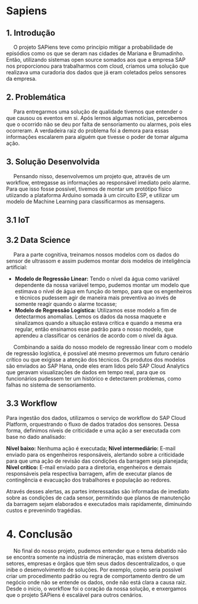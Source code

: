 # Sapiens

## 1. Introdução
&nbsp;&nbsp;&nbsp;&nbsp;&nbsp;O projeto SAPiens teve como princípio mitigar a probabilidade de episódios como os que se deram nas cidades de Mariana e Brumadinho. 
Então, utilizando sistemas open source somados aos que a empresa SAP nos proporcionou para trabalharmos com cloud, criamos uma solução que realizava uma curadoria dos dados que 
já eram coletados pelos sensores da empresa.

## 2. Problemática
&nbsp;&nbsp;&nbsp;&nbsp;&nbsp;Para entregarmos uma solução de qualidade tivemos que entender o que causou os eventos em si. Após lermos algumas notícias, percebemos que o 
ocorrido não se deu por falta de sensoriamento ou alarmes, pois eles ocorreram. A verdadeira raiz do problema foi a demora para essas informações escalarem para alguém que 
tivesse o poder de tomar alguma ação.

## 3. Solução Desenvolvida
&nbsp;&nbsp;&nbsp;&nbsp;&nbsp;Pensando nisso, desenvolvemos um projeto que, através de um workflow, entregasse as informações ao responsável imediato pelo alarme. 
Para que isso fosse possível, tivemos de montar um protótipo físico utiizando a plataforma Arduino somada à um circuito ESP, e utilizar um modelo de Machine Learning para 
classificarmos as mensagens.

## 3.1 IoT

## 3.2 Data Science
&nbsp;&nbsp;&nbsp;&nbsp;&nbsp;Para a parte cognitiva, treinamos nossos modelos com os dados do sensor de ultrassom e assim pudemos montar dois modelos de inteligência artificial:
  * <b>Modelo de Regressão Linear:</b> Tendo o nível da água como variável dependente da nossa variável tempo, pudemos montar um modelo que estimava o nível de água em função do 
  tempo, para que os engenheiros e técnicos pudessem agir de maneira mais preventiva ao invés de somente reagir quando o alarme tocasse;
  * <b>Modelo de Regressão Logística:</b> Utilizamos esse modelo a fim de detectarmos anomalias. Lemos os dados da nossa maquete e sinalizamos quando a situação estava crítica e
  quando a mesma era regular, então ensinamos esse padrão para o nosso modelo, que aprendeu a classificar os cenários de acordo com o nível da água.

&nbsp;&nbsp;&nbsp;&nbsp;&nbsp;Combinando a saída do nosso modelo de regressão linear com o modelo de regressão logística, é possível até mesmo prevermos um futuro cenário crítico
ou que exigisse a atenção dos técnicos. Os produtos dos modelos são enviados ao SAP Hana, onde eles eram lidos pelo SAP Cloud Analytics que geravam visualizações de dados em tempo
real, para que os funcionários pudessem ter um histórico e detectarem problemas, como falhas no sistema de sensoriamento.

## 3.3 Workflow
Para ingestão dos dados, utilizamos o serviço de workflow do SAP Cloud Platform, orquestrando o fluxo de dados tratados dos sensores. Dessa forma, definimos níveis de criticidade e uma ação a ser executada com base no dado analisado: 

<b>Nível baixo:</b> Nenhuma ação é executada;
<b>Nível intermediário:</b> E-mail enviado para os engenheiros responsáveis, alertando sobre a criticidade para que uma ação de revisão das condições da barragem seja planejada;
<b>Nível crítico:</b> E-mail enviado para a diretoria, engenheiros e demais responsáveis pela respectiva barragem, afim de executar planos de contingência e evacuação dos trabalhores e população ao redores. 


Através desses alertas, as partes interessadas são informadas de imediato sobre as condições de cada sensor, permitindo que planos de manutenção da barragem sejam elaborados e executados mais rapidamente, diminuindo custos e prevenindo tragédias.

# 4. Conclusão
&nbsp;&nbsp;&nbsp;&nbsp;&nbsp;No final do nosso projeto, pudemos entender que o tema debatido não se encontra somente na indústria de mineração, mas existem diversos setores, empresas e órgãos que têm seus
dados descentralizados, o que inibe o desenvolvimento de soluções. Por exemplo, como seria possível criar um procedimento padrão ou regra de comportamento dentro de um negócio
onde não se entende os dados, onde não está clara a causa raiz. Desde o início, o workflow foi o coração da nossa solução, e enxergamos que o projeto SAPiens é escalável para
outros cenários.
